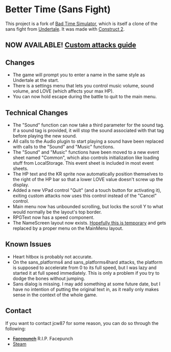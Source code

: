# Better Time (Sans Fight)
This project is a fork of [Bad Time Simulator](https://jcw87.github.io/c2-sans-fight/), which is itself a clone of the sans fight from [Undertale](http://undertale.com/).
It was made with [Construct 2](https://www.scirra.com/construct2).

NOW AVAILABLE! [Custom attacks guide](Documentation/README.MD)
-----------------------------------------------------

Changes
-------
- The game will prompt you to enter a name in the same style as Undertale at the start.
- There is a settings menu that lets you control music volume, sound volume, and LOVE (which affects your max HP).
- You can now hold escape during the battle to quit to the main menu.

Technical Changes
-----------------
- The "Sound" function can now take a third parameter for the sound tag. If a sound tag is provided, it will stop the sound associated with that tag before playing the new sound.
- All calls to the Audio plugin to start playing a sound have been replaced with calls to the "Sound" and "Music" functions.
- The "Sound" and "Music" functions have been moved to a new event sheet named "Common", which also controls initialization like loading stuff from LocalStorage. This event sheet is included in most event sheets.
- The HP text and the KR sprite now automatically position themselves to the right of the HP bar so that a lower LOVE value doesn't screw up the display.
- Added a new VPad control "Quit" (and a touch button for activating it), exiting custom attacks now uses this control instead of the "Cancel" control.
- Main menu now has unbounded scrolling, but locks the scroll Y to what would normally be the layout's top border.
- RPGText now has a speed component.
- The NameScreen layout now exists. [Hopefully this is temporary](https://www.reddit.com/media?url=https%3A%2F%2Fpreview.redd.it%2Fuy7idfysnhe31.png%3Fauto%3Dwebp%26s%3D71c6984b58be360b001a5961a3522087870ad4ea) and gets replaced by a proper menu on the MainMenu layout.

Known Issues
------------
- Heart hitbox is probably not accurate.
- On the sans_platforms4 and sans_platforms4hard attacks, the platform is supposed to accelerate from 0 to its full speed, but I was lazy and started it at full speed immediately. This is only a problem if you try to dodge the bones without jumping.
- Sans dialog is missing. I may add something at some future date, but I have no intention of putting the original text in, as it really only makes sense in the context of the whole game.

Contact
-------
If you want to contact jcw87 for some reason, you can do so through the following:

- ~~[Facepunch](https://facepunch.com/member.php?u=13155)~~ R.I.P. Facepunch
- [Steam](http://steamcommunity.com/id/Jcw87/)